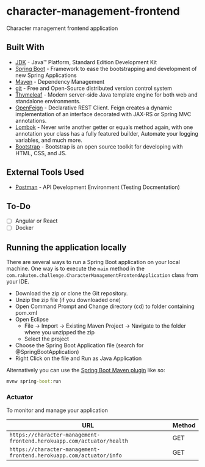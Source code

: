 # character-management-frontend
Character management frontend application

## Built With


* 	[JDK](http://www.oracle.com/technetwork/java/javase/downloads/jdk8-downloads-2133151.html) - Java™ Platform, Standard Edition Development Kit 
* 	[Spring Boot](https://spring.io/projects/spring-boot) - Framework to ease the bootstrapping and development of new Spring Applications
* 	[Maven](https://maven.apache.org/) - Dependency Management
* 	[git](https://git-scm.com/) - Free and Open-Source distributed version control system 
* 	[Thymeleaf](https://www.thymeleaf.org/) - Modern server-side Java template engine for both web and standalone environments.
* 	[OpenFeign](https://spring.io/projects/spring-cloud-openfeign) - Declarative REST Client. Feign creates a dynamic implementation of an interface decorated with JAX-RS or Spring MVC annotations.
* 	[Lombok](https://projectlombok.org/) - Never write another getter or equals method again, with one annotation your class has a fully featured builder, Automate your logging variables, and much more.
* 	[Bootstrap](https://maven.apache.org/) - Bootstrap is an open source toolkit for developing with HTML, CSS, and JS.

## External Tools Used

* [Postman](https://www.getpostman.com/) - API Development Environment (Testing Docmentation)

## To-Do

- [ ] Angular or React
- [ ] Docker

## Running the application locally

There are several ways to run a Spring Boot application on your local machine. One way is to execute the `main` method in the `com.rakuten.challenge.CharacterManagementFrontendApplication` class from your IDE.

- Download the zip or clone the Git repository.
- Unzip the zip file (if you downloaded one)
- Open Command Prompt and Change directory (cd) to folder containing pom.xml
- Open Eclipse 
   - File -> Import -> Existing Maven Project -> Navigate to the folder where you unzipped the zip
   - Select the project
- Choose the Spring Boot Application file (search for @SpringBootApplication)
- Right Click on the file and Run as Java Application

Alternatively you can use the [Spring Boot Maven plugin](https://docs.spring.io/spring-boot/docs/current/reference/html/build-tool-plugins-maven-plugin.html) like so:

```cmd
mvnw spring-boot:run
```

### Actuator

To monitor and manage your application

|  URL |  Method |
|----------|--------------|
|`https://character-management-frontend.herokuapp.com/actuator/health`    	| GET |
|`https://character-management-frontend.herokuapp.com/actuator/info`      	| GET |

